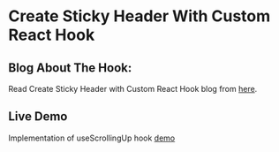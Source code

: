 # Create Sticky Header With Custom React Hook

## Blog About The Hook:

Read Create Sticky Header with Custom React Hook blog from [here](https://devmuscle/blog/blog/react-sticky-header).

## Live Demo

Implementation of useScrollingUp hook [demo](https://www.netlify.com/blog/2016/07/22/deploy-react-apps-in-less-than-30-seconds/)
